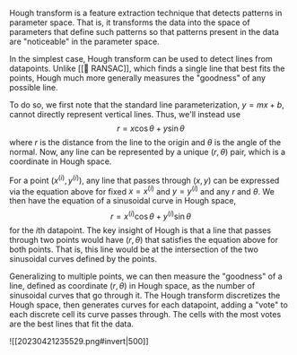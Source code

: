 Hough transform is a feature extraction technique that detects patterns in parameter space. That is, it transforms the data into the space of parameters that define such patterns so that patterns present in the data are "noticeable" in the parameter space.

In the simplest case, Hough transform can be used to detect lines from datapoints. Unlike [[🎲 RANSAC]], which finds a single line that best fits the points, Hough much more generally measures the "goodness" of any possible line.

To do so, we first note that the standard line parameterization, $y = mx + b$, cannot directly represent vertical lines. Thus, we'll instead use 
$$
r = x \cos\theta + y\sin\theta
$$
 where $r$ is the distance from the line to the origin and $\theta$ is the angle of the normal. Now, any line can be represented by a unique $(r, \theta)$ pair, which is a coordinate in Hough space.

For a point $(x^{(i)}, y^{(i)})$, any line that passes through $(x, y)$ can be expressed via the equation above for fixed $x = x^{(i)}$ and $y = y^{(i)}$ and any $r$ and $\theta$. We then have the equation of a sinusoidal curve in Hough space, 
$$
r = x^{(i)} \cos \theta + y^{(i)} \sin \theta
$$
 for the $i$th datapoint. The key insight of Hough is that a line that passes through two points would have $(r, \theta)$ that satisfies the equation above for both points. That is, this line would be at the intersection of the two sinusoidal curves defined by the points.

Generalizing to multiple points, we can then measure the "goodness" of a line, defined as coordinate $(r, \theta)$ in Hough space, as the number of sinusoidal curves that go through it. The Hough transform discretizes the Hough space, then generates curves for each datapoint, adding a "vote" to each discrete cell its curve passes through. The cells with the most votes are the best lines that fit the data.

![[20230421235529.png#invert|500]]